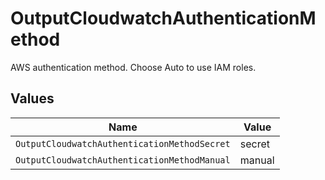# OutputCloudwatchAuthenticationMethod

AWS authentication method. Choose Auto to use IAM roles.


## Values

| Name                                         | Value                                        |
| -------------------------------------------- | -------------------------------------------- |
| `OutputCloudwatchAuthenticationMethodSecret` | secret                                       |
| `OutputCloudwatchAuthenticationMethodManual` | manual                                       |